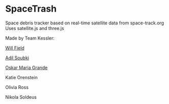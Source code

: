 # SpaceTrash
Space debris tracker based on real-time satellite data from space-track.org
Uses satellite.js and three.js


Made by Team Kessler:

[Will Field](http://www.willjfield.com/)

[Adil Soubki](http://www.adilsoubki.com/)

[Oskar Maria Grande](http://virtue68k.com)

Katie Orenstein

Olivia Ross

Nikola Soldeus
